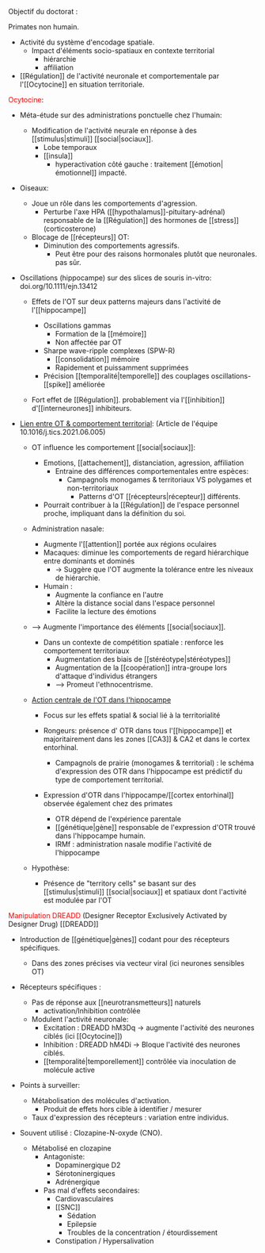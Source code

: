 
Objectif du doctorat :

Primates non humain.
- Activité du système d'encodage spatiale.
	- Impact d'éléments socio-spatiaux en contexte territorial 
		- hiérarchie 
		- affiliation
- [[Régulation]] de l'activité neuronale et comportementale par l'[[Ocytocine]] en situation territoriale.

<font color='red'>Ocytocine</font>:
- Méta-étude sur des administrations ponctuelle chez l'humain:
	- Modification de l'activité neurale en réponse à des [[stimulus|stimuli]] [[social|sociaux]].
		- Lobe temporaux
		- [[insula]] 
			- hyperactivation côté gauche : traitement [[émotion|émotionnel]] impacté. 
- Oiseaux:
	- Joue un rôle dans les comportements d'agression.
		- Perturbe l'axe HPA ([[hypothalamus]]-pituitary-adrénal) responsable de la [[Régulation]] des hormones de [[stress]] (corticosterone)
	- Blocage de [[récepteurs]] OT:
		- Diminution des comportements agressifs.
			- Peut être pour des raisons hormonales plutôt que neuronales. pas sûr. 

- Oscillations (hippocampe) sur des slices de souris in-vitro: doi.org/10.1111/ejn.13412
	- Effets de l'OT sur deux patterns majeurs dans l'activité de l'[[hippocampe]] 
		- Oscillations gammas
			- Formation de la [[mémoire]]
			- Non affectée par OT 
		- Sharpe wave-ripple complexes (SPW-R)
			- [[consolidation]] mémoire
			- Rapidement et puissamment supprimées
		- Précision [[temporalité|temporelle]] des couplages oscillations-[[spike]] améliorée 
	
	- Fort effet de [[Régulation]]. probablement via l'[[inhibition]] d'[[interneurones]] inhibiteurs. 

- <u>Lien entre OT & comportement territorial</u>: (Article de l'équipe 10.1016/j.tics.2021.06.005)
	- OT influence les comportement [[social|sociaux]]:
		- Emotions, [[attachement]], distanciation, agression, affiliation 
			- Entraine des différences comportementales entre espèces:
				- Campagnols monogames & territoriaux VS polygames et non-territoriaux 
					- Patterns d'OT [[récepteurs|récepteur]] différents.
		- Pourrait contribuer à la [[Régulation]] de l'espace personnel proche, impliquant dans la définition du soi.
	
	- Administration nasale:
		- Augmente l'[[attention]] portée aux régions oculaires 
		- Macaques: diminue les comportements de regard hiérarchique entre dominants et dominés
			- -> Suggère que l'OT augmente la tolérance entre les niveaux de hiérarchie.
		- Humain : 
			- Augmente la confiance en l'autre 
			- Altère la distance social dans l'espace personnel
			- Facilite la lecture des émotions
	- --> Augmente l'importance des éléments [[social|sociaux]]. 
		- Dans un contexte de compétition spatiale : renforce les comportement territoriaux
			- Augmentation des biais de [[stéréotype|stéréotypes]] 
			- Augmentation de la [[coopération]] intra-groupe lors d'attaque d'individus étrangers
			- --> Promeut l'ethnocentrisme. 


	- <u>Action centrale de l'OT dans l'hippocampe</u> 
		- Focus sur les effets spatial & social lié à la territorialité 
		- Rongeurs: présence d' OTR dans tous l'[[hippocampe]] et majoritairement dans les zones [[CA3]] & CA2 et dans le cortex entorhinal. 
			- Campagnols de prairie (monogames & territorial) : le schéma d'expression des OTR dans l'hippocampe est prédictif du type de comportement territorial. 
		
		- Expression d'OTR dans l'hippocampe/[[cortex entorhinal]] observée également chez des primates
			- OTR dépend de l'expérience parentale
			- [[génétique|gène]] responsable de l'expression d'OTR trouvé dans l'hippocampe humain.
			- IRMf : administration nasale modifie l'activité de l'hippocampe 

	- Hypothèse:
		- Présence de "territory cells" se basant sur des [[stimulus|stimuli]] [[social|sociaux]] et spatiaux dont l'activité est modulée par l'OT


<font color='red'>Manipulation DREADD</font> (Designer Receptor Exclusively Activated by Designer Drug)
[[DREADD]]

- Introduction de [[génétique|gènes]] codant pour des récepteurs spécifiques.
	- Dans des zones précises via vecteur viral (ici neurones sensibles OT)

- Récepteurs spécifiques :
	- Pas de réponse aux [[neurotransmetteurs]] naturels 
		- activation/Inhibition contrôlée
	- Modulent l'activité neuronale:
		- Excitation : DREADD hM3Dq -> augmente l'activité des neurones ciblés (ici [[Ocytocine]])
		- Inhibition : DREADD hM4Di -> Bloque l'activité des neurones ciblés. 
		- [[temporalité|temporellement]] contrôlée via inoculation de molécule active

- Points à surveiller:
	- Métabolisation des molécules d'activation.
		- Produit de effets hors cible à identifier / mesurer 
	- Taux d'expression des récepteurs : variation entre individus. 

- Souvent utilisé : Clozapine-N-oxyde (CNO).
	- Métabolisé en clozapine
		- Antagoniste:
			- Dopaminergique D2 
			- Sérotoninergiques
			- Adrénergique
		- Pas mal d'effets secondaires:
			- Cardiovasculaires
			- [[SNC]]
				- Sédation
				- Epilepsie
				- Troubles de la concentration / étourdissement
			- Constipation / Hypersalivation